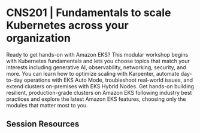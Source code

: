 # CNS201 | Fundamentals to scale Kubernetes across your organization

Ready to get hands-on with Amazon EKS? This modular workshop begins with Kubernetes fundamentals and lets you choose topics that match your interests including generative AI, observability, networking, security, and more. You can learn how to optimize scaling with Karpenter, automate day-to-day operations with EKS Auto Mode, troubleshoot real-world issues, and extend clusters on-premises with EKS Hybrid Nodes. Get hands-on building resilient, production-grade clusters on Amazon EKS following industry best practices and explore the latest Amazon EKS features, choosing only the modules that matter most to you.

## Session Resources